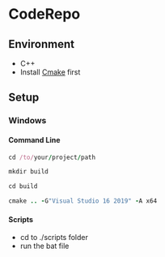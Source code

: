 # CodeRepo

## Environment

- C++
- Install [Cmake](https://cmake.org/download/) first

## Setup

### Windows
#### Command Line

```rb
cd /to/your/project/path
```

```rb
mkdir build
```

```rb
cd build
```

```rb
cmake .. -G"Visual Studio 16 2019" -A x64
```

#### Scripts

- cd to ./scripts folder
- run the bat file
